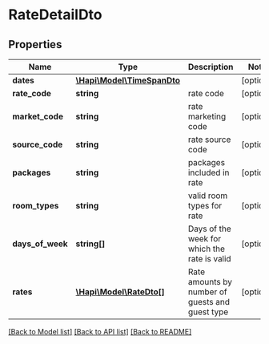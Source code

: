 # RateDetailDto

## Properties
Name | Type | Description | Notes
------------ | ------------- | ------------- | -------------
**dates** | [**\Hapi\Model\TimeSpanDto**](TimeSpanDto.md) |  | [optional] 
**rate_code** | **string** | rate code | [optional] 
**market_code** | **string** | rate marketing code | [optional] 
**source_code** | **string** | rate source code | [optional] 
**packages** | **string** | packages included in rate | [optional] 
**room_types** | **string** | valid room types for rate | [optional] 
**days_of_week** | **string[]** | Days of the week for which the rate is valid | [optional] 
**rates** | [**\Hapi\Model\RateDto[]**](RateDto.md) | Rate amounts by number of guests and guest type | [optional] 

[[Back to Model list]](../README.md#documentation-for-models) [[Back to API list]](../README.md#documentation-for-api-endpoints) [[Back to README]](../README.md)

